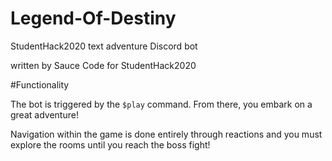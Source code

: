 # Legend-Of-Destiny
StudentHack2020 text adventure Discord bot

written by Sauce Code for StudentHack2020

#Functionality

The bot is triggered by the `$play` command. From there, you embark on a great adventure!

Navigation within the game is done entirely through reactions and you must explore the rooms until you reach the boss fight!
